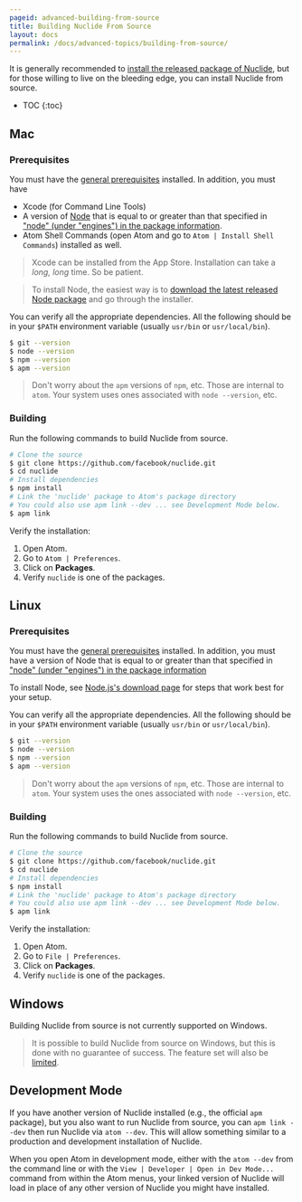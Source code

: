 ```yaml
---
pageid: advanced-building-from-source
title: Building Nuclide From Source
layout: docs
permalink: /docs/advanced-topics/building-from-source/
---
```


It is generally recommended to [install the released package of Nuclide](/docs/setup), but for
those willing to live on the bleeding edge, you can install Nuclide from source.

* TOC
{:toc}

## Mac

### Prerequisites

You must have the [general prerequisites](/docs/editor/setup#mac__prerequisites) installed. In
addition, you must have

- Xcode (for Command Line Tools)
- A version of [Node](https://nodejs.org/) that is equal to or greater than that specified in ["node" (under "engines") in the package information](https://github.com/facebook/nuclide/blob/master/package.json).
- Atom Shell Commands (open Atom and go to `Atom | Install Shell Commands`) installed as well.

> Xcode can be installed from the App Store. Installation can take a *long, long* time. So be patient.

> To install Node, the easiest way is to
> [download the latest released Node package](https://nodejs.org) and go through the installer.

You can verify all the appropriate dependencies. All the following should be in your `$PATH` environment variable (usually `usr/bin` or `usr/local/bin`).

```bash
$ git --version
$ node --version
$ npm --version
$ apm --version
```

> Don't worry about the `apm` versions of `npm`, etc. Those are internal to `atom`. Your
system uses ones associated with `node --version`, etc.

### Building

Run the following commands to build Nuclide from source.

```bash
# Clone the source
$ git clone https://github.com/facebook/nuclide.git
$ cd nuclide
# Install dependencies
$ npm install
# Link the 'nuclide' package to Atom's package directory
# You could also use apm link --dev ... see Development Mode below.
$ apm link
```

Verify the installation:

1. Open Atom.
2. Go to `Atom | Preferences`.
3. Click on **Packages**.
4. Verify `nuclide` is one of the packages.

## Linux

### Prerequisites

You must have the [general prerequisites](/docs/editor/setup#linux__prerequisites) installed. In
addition, you must have a version of Node that is equal to or greater than that specified
in ["node" (under "engines") in the package information](https://github.com/facebook/nuclide/blob/master/package.json)

To install Node, see [Node.js's download page](https://nodejs.org/en/download/) for steps that work best for your setup.

You can verify all the appropriate dependencies. All the following should be in your `$PATH` environment variable (usually `usr/bin` or `usr/local/bin`).

```bash
$ git --version
$ node --version
$ npm --version
$ apm --version
```

>Don't worry about the `apm` versions of `npm`, etc. Those are internal to `atom`. Your
system uses the ones associated with `node --version`, etc.

### Building

Run the following commands to build Nuclide from source.

```bash
# Clone the source
$ git clone https://github.com/facebook/nuclide.git
$ cd nuclide
# Install dependencies
$ npm install
# Link the 'nuclide' package to Atom's package directory
# You could also use apm link --dev ... see Development Mode below.
$ apm link
```

Verify the installation:

1. Open Atom.
2. Go to `File | Preferences`.
3. Click on **Packages**.
4. Verify `nuclide` is one of the packages.

## Windows

Building Nuclide from source is not currently supported on Windows.

> It is possible to build Nuclide from source on Windows, but this is done with no guarantee of
> success. The feature set will also be [limited](/docs/editor/setup/#windows).

## Development Mode

If you have another version of Nuclide installed (e.g., the official `apm` package), but you also want to run Nuclide from source, you can `apm link --dev` then run Nuclide via `atom --dev`. This will allow something similar to a production and development installation of Nuclide.

When you open Atom in development mode, either with the `atom --dev` from the command line or with
the `View | Developer | Open in Dev Mode...` command from within the Atom menus, your linked version
of Nuclide will load in place of any other version of Nuclide you might have installed.
